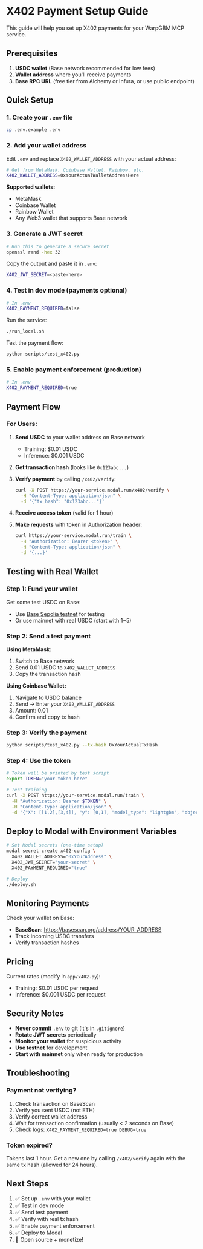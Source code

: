 # X402 Payment Setup Guide

This guide will help you set up X402 payments for your WarpGBM MCP service.

## Prerequisites

1. **USDC wallet** (Base network recommended for low fees)
2. **Wallet address** where you'll receive payments
3. **Base RPC URL** (free tier from Alchemy or Infura, or use public endpoint)

## Quick Setup

### 1. Create your `.env` file

```bash
cp .env.example .env
```

### 2. Add your wallet address

Edit `.env` and replace `X402_WALLET_ADDRESS` with your actual address:

```bash
# Get from MetaMask, Coinbase Wallet, Rainbow, etc.
X402_WALLET_ADDRESS=0xYourActualWalletAddressHere
```

**Supported wallets:**
- MetaMask
- Coinbase Wallet  
- Rainbow Wallet
- Any Web3 wallet that supports Base network

### 3. Generate a JWT secret

```bash
# Run this to generate a secure secret
openssl rand -hex 32
```

Copy the output and paste it in `.env`:
```bash
X402_JWT_SECRET=<paste-here>
```

### 4. Test in dev mode (payments optional)

```bash
# In .env
X402_PAYMENT_REQUIRED=false
```

Run the service:
```bash
./run_local.sh
```

Test the payment flow:
```bash
python scripts/test_x402.py
```

### 5. Enable payment enforcement (production)

```bash
# In .env
X402_PAYMENT_REQUIRED=true
```

## Payment Flow

### For Users:

1. **Send USDC** to your wallet address on Base network
   - Training: $0.01 USDC
   - Inference: $0.001 USDC

2. **Get transaction hash** (looks like `0x123abc...`)

3. **Verify payment** by calling `/x402/verify`:
   ```bash
   curl -X POST https://your-service.modal.run/x402/verify \
     -H "Content-Type: application/json" \
     -d '{"tx_hash": "0x123abc..."}'
   ```

4. **Receive access token** (valid for 1 hour)

5. **Make requests** with token in Authorization header:
   ```bash
   curl https://your-service.modal.run/train \
     -H "Authorization: Bearer <token>" \
     -H "Content-Type: application/json" \
     -d '{...}'
   ```

## Testing with Real Wallet

### Step 1: Fund your wallet

Get some test USDC on Base:
- Use [Base Sepolia testnet](https://bridge.base.org/deposit?testnet=true) for testing
- Or use mainnet with real USDC (start with $1-$5)

### Step 2: Send a test payment

**Using MetaMask:**
1. Switch to Base network
2. Send 0.01 USDC to `X402_WALLET_ADDRESS`
3. Copy the transaction hash

**Using Coinbase Wallet:**
1. Navigate to USDC balance
2. Send → Enter your `X402_WALLET_ADDRESS`
3. Amount: 0.01
4. Confirm and copy tx hash

### Step 3: Verify the payment

```bash
python scripts/test_x402.py --tx-hash 0xYourActualTxHash
```

### Step 4: Use the token

```bash
# Token will be printed by test script
export TOKEN="your-token-here"

# Test training
curl -X POST https://your-service.modal.run/train \
  -H "Authorization: Bearer $TOKEN" \
  -H "Content-Type: application/json" \
  -d '{"X": [[1,2],[3,4]], "y": [0,1], "model_type": "lightgbm", "objective": "binary"}'
```

## Deploy to Modal with Environment Variables

```bash
# Set Modal secrets (one-time setup)
modal secret create x402-config \
  X402_WALLET_ADDRESS="0xYourAddress" \
  X402_JWT_SECRET="your-secret" \
  X402_PAYMENT_REQUIRED="true"

# Deploy
./deploy.sh
```

## Monitoring Payments

Check your wallet on Base:
- **BaseScan**: https://basescan.org/address/YOUR_ADDRESS
- Track incoming USDC transfers
- Verify transaction hashes

## Pricing

Current rates (modify in `app/x402.py`):
- Training: $0.01 USDC per request
- Inference: $0.001 USDC per request

## Security Notes

- **Never commit** `.env` to git (it's in `.gitignore`)
- **Rotate JWT secrets** periodically
- **Monitor your wallet** for suspicious activity
- **Use testnet** for development
- **Start with mainnet** only when ready for production

## Troubleshooting

### Payment not verifying?

1. Check transaction on BaseScan
2. Verify you sent USDC (not ETH)
3. Verify correct wallet address
4. Wait for transaction confirmation (usually < 2 seconds on Base)
5. Check logs: `X402_PAYMENT_REQUIRED=true DEBUG=true`

### Token expired?

Tokens last 1 hour. Get a new one by calling `/x402/verify` again with the same tx hash (allowed for 24 hours).

## Next Steps

1. ✅ Set up `.env` with your wallet
2. ✅ Test in dev mode
3. ✅ Send test payment
4. ✅ Verify with real tx hash
5. ✅ Enable payment enforcement
6. ✅ Deploy to Modal
7. 🚀 Open source + monetize!

